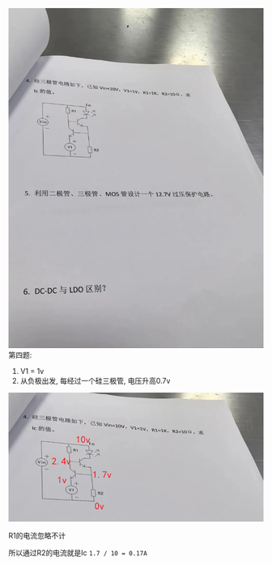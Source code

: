 ![](../../readme.assets/微信图片_20241228095141.png)
第四题:

1. V1 = 1v
2. 从负极出发, 每经过一个硅三极管, 电压升高0.7v

![](../../readme.assets/Pasted%20image%2020241228220615.png)

R1的电流忽略不计

所以通过R2的电流就是Ic
`1.7 / 10 = 0.17A`


